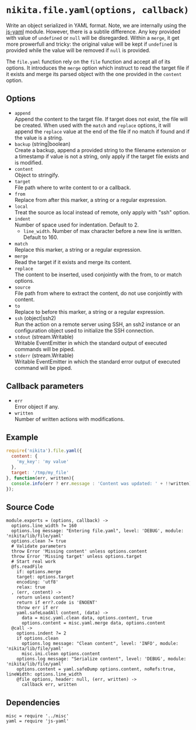 
# `nikita.file.yaml(options, callback)`

Write an object serialized in YAML format. Note, we are internally using the [js-yaml] module.
However, there is a subtile difference. Any key provided with value of
`undefined` or `null` will be disregarded. Within a `merge`, it get more
prowerfull and tricky: the original value will be kept if `undefined` is
provided while the value will be removed if `null` is provided.

The `file.yaml` function rely on the `file` function and accept all of its
options. It introduces the `merge` option which instruct to read the
target file if it exists and merge its parsed object with the one
provided in the `content` option.

## Options

* `append`   
  Append the content to the target file. If target does not exist,
  the file will be created. When used with the `match` and `replace` options,
  it will append the `replace` value at the end of the file if no match if
  found and if the value is a string.
* `backup` (string|boolean)   
  Create a backup, append a provided string to the filename extension or a
  timestamp if value is not a string, only apply if the target file exists and
  is modified.
* `content`   
  Object to stringify.
* `target`   
  File path where to write content to or a callback.
* `from`   
  Replace from after this marker, a string or a regular expression.
* `local`   
  Treat the source as local instead of remote, only apply with "ssh" option.
* `indent`   
  Number of space used for indentation. Default to 2.
  * `line_width`.
  Number of max character before a new line is written. Default to 160.
* `match`   
  Replace this marker, a string or a regular expression.
* `merge`   
  Read the target if it exists and merge its content.
* `replace`   
  The content to be inserted, used conjointly with the from, to or match
  options.
* `source`   
  File path from where to extract the content, do not use conjointly with
  content.
* `to`   
  Replace to before this marker, a string or a regular expression.
* `ssh` (object|ssh2)   
  Run the action on a remote server using SSH, an ssh2 instance or an
  configuration object used to initialize the SSH connection.
* `stdout` (stream.Writable)   
  Writable EventEmitter in which the standard output of executed commands will
  be piped.
* `stderr` (stream.Writable)   
  Writable EventEmitter in which the standard error output of executed command
  will be piped.

## Callback parameters

* `err`   
  Error object if any.
* `written`   
  Number of written actions with modifications.

## Example

```js
require('nikita').file.yaml({
  content: {
    'my_key': 'my value'
  },
  target: '/tmp/my_file'
}, function(err, written){
  console.info(err ? err.message : 'Content was updated: ' + !!written);
});
```

## Source Code

    module.exports = (options, callback) ->
      options.line_width ?= 160
      options.log message: "Entering file.yaml", level: 'DEBUG', module: 'nikita/lib/file/yaml'
      options.clean ?= true
      # Validate parameters
      throw Error 'Missing content' unless options.content
      throw Error 'Missing target' unless options.target
      # Start real work
      @fs.readFile
        if: options.merge
        target: options.target
        encoding: 'utf8'
        relax: true
      , (err, content) ->
        return unless content?
        return if err?.code is 'ENOENT'
        throw err if err
        yaml.safeLoadAll content, (data) ->
          data = misc.yaml.clean data, options.content, true
          options.content = misc.yaml.merge data, options.content
      @call ->
        options.indent ?= 2
        if options.clean
          options.log message: "Clean content", level: 'INFO', module: 'nikita/lib/file/yaml'
          misc.ini.clean options.content
        options.log message: "Serialize content", level: 'DEBUG', module: 'nikita/lib/file/yaml'
        options.content = yaml.safeDump options.content, noRefs:true, lineWidth: options.line_width
        @file options, header: null, (err, written) ->
          callback err, written

## Dependencies

    misc = require '../misc'
    yaml = require 'js-yaml'

[js-yaml]: https://github.com/nodeca/js-yaml
